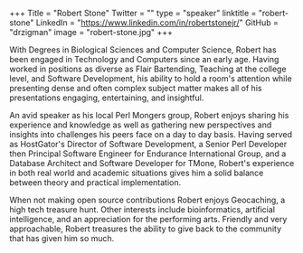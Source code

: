 +++
Title = "Robert Stone"
Twitter = ""
type = "speaker"
linktitle = "robert-stone"
LinkedIn = "https://www.linkedin.com/in/robertstonejr/"
GitHub = "drzigman"
image = "robert-stone.jpg"
+++

With Degrees in Biological Sciences and Computer Science, Robert has been engaged in Technology and Computers since an early age.   Having worked in positions as diverse as Flair Bartending, Teaching at the college level, and Software Development, his ability to hold a room's attention while presenting dense and often complex subject matter makes all of his presentations engaging, entertaining, and insightful.

An avid speaker as his local Perl Mongers group, Robert enjoys sharing his experience and knowledge as well as gathering new perspectives and insights into challenges his peers face on a day to day basis.  Having served as HostGator's Director of Software Development, a Senior Perl Developer then Principal Software Engineer for Endurance International Group, and a Database Architect and Software Developer for TMone, Robert's experience in both real world and academic situations gives him a solid balance between theory and practical implementation.

When not making open source contributions Robert enjoys Geocaching, a high tech treasure hunt.  Other interests include bioinformatics, artificial intelligence, and an appreciation for the performing arts.  Friendly and very approachable, Robert treasures the ability to give back to the community that has given him so much.



